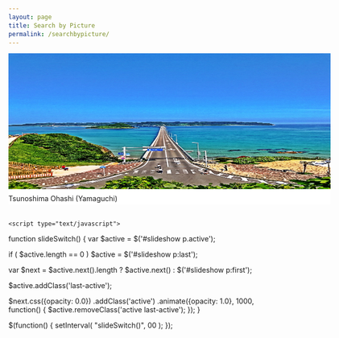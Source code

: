 ```yaml
---
layout: page
title: Search by Picture
permalink: /searchbypicture/
---
```


<div id="slideshow">
<p class="active">
        <a href="searchbyprefecture.markdown"><img src="8D0BE253-069E-48F3-B903-DE002E58BF93-min.jpeg" width="500" height="300" alt=""></a>
                Tsunoshima Ohashi (Yamaguchi)</p>
        <p><a href="searchbyprefecture.markdown"><img src="94330D2F-2703-47D2-BA21-89AE2FFF84D5-min.jpeg" width="500" height="300" alt=""></a>
                Istukuma Jinja (Hiroshima)</p>
        <p><a href="searchbyprefecture.markdown"><img src="A54B0539-92DD-4828-A5D3-2D3123BD897B-min.jpeg" width="500" height="300" alt=""></a>
                Kanmon Kaikyo (Yamaguchi/Fukuoka)</p>
        <p><a href="searchbyprefecture.markdown"><img src="CD2C95F7-AF6B-4474-9980-AAA17B422D3E-min.jpeg" width="500" height="300" alt=""></a>
                Motonosumi Inari Jinja (Yamaguchi)</p>
</div>


<style type="text/css">
#slideshow {
   position: relative;
   width:  640px; /* ボックスの横幅 */
   height: 300px; /* ボックスの高さ */
}

#slideshow p {
   position: absolute;
   top:  0;
   left: 0;
   z-index: 8;
   opacity: 0.0;
   margin: 0;
   background-color: white; /* ボックスの背景色(必須) */
   height: 300px; /* ボックスの高さ */
}

#slideshow p.active {
   z-index: 10;
   opacity: 1.0;
}

#slideshow p.last-active {
   z-index: 9;
}

#slideshow p img {
   width:  640px; /* 画像の横幅 */
   height: 270px; /* 画像の高さ */
   display: block;
   border: 0;
   margin-bottom: 10px; /* 画像下部の余白 */
}
</style>


<script src=""https://code.jquery.com/jquery-1.12.4.min.js" type="text/javascript"></script>
                                                                                  
                                                                                  
                                                                                  <script type="text/javascript">
function slideSwitch() {
   var $active = $('#slideshow p.active');

   if ( $active.length == 0 ) $active = $('#slideshow p:last');

   var $next =  $active.next().length ? $active.next()
      : $('#slideshow p:first');

   $active.addClass('last-active');

   $next.css({opacity: 0.0})
      .addClass('active')
      .animate({opacity: 1.0}, 1000, function() {
         $active.removeClass('active last-active');
      });
}

$(function() {
   setInterval( "slideSwitch()", 00 );
});
</script>
